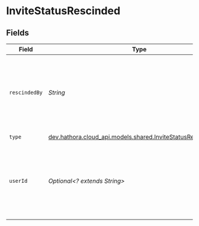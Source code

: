 # InviteStatusRescinded


## Fields

| Field                                                                                                             | Type                                                                                                              | Required                                                                                                          | Description                                                                                                       | Example                                                                                                           |
| ----------------------------------------------------------------------------------------------------------------- | ----------------------------------------------------------------------------------------------------------------- | ----------------------------------------------------------------------------------------------------------------- | ----------------------------------------------------------------------------------------------------------------- | ----------------------------------------------------------------------------------------------------------------- |
| `rescindedBy`                                                                                                     | *String*                                                                                                          | :heavy_check_mark:                                                                                                | System generated unique identifier for a user. Not guaranteed to have a specific format.                          | auth0\|646bdf96f7fb73d04c8c84db                                                                                   |
| `type`                                                                                                            | [dev.hathora.cloud_api.models.shared.InviteStatusRescindedType](../../models/shared/InviteStatusRescindedType.md) | :heavy_check_mark:                                                                                                | N/A                                                                                                               |                                                                                                                   |
| `userId`                                                                                                          | *Optional<? extends String>*                                                                                      | :heavy_minus_sign:                                                                                                | System generated unique identifier for a user. Not guaranteed to have a specific format.                          | auth0\|646bdf96f7fb73d04c8c84db                                                                                   |